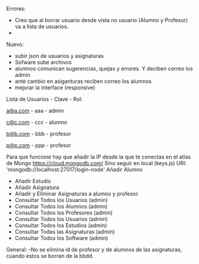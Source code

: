 Errores:
- Creo que al borrar usuario desde vista no usuario (Alumno y Profesor) va a lista de usuarios.
- 

Nuevo:
- subir json de usuarios y asignaturas
- Sofware sube archivos
- alumnos comunican sugerencias, quejas y errores. Y deciben correo los admin
- ante cambio en asiganturas reciben correo los alumnos
- mejorar la interface (responsive)


Lista de Usuarios - Clave - Rol:

a@a.com - aaa - admin

c@c.com - ccc - alumno

b@b.com - bbb - profesor

p@p.com - ppp - profesor



Para que funcione hay que añadir la IP desde la que te conectas en el atlas de Mongo https://cloud.mongodb.com/
Sino seguir en local (keys.js) URI: 'mongodb://localhost:27017/login-node'
Añadir Alumno
- Añadir Estudio
- Añadir Asignatura
- Añadir y Eliminar Asignaturas a alumno y profesor.
- Consultar Todos los Usuarios (admin)
- Consultar Todos los Alumnos (admin)
- Consultar Todos los Profesores (admin)
- Consultar Todos los Usuarios (admin)
- Consultar Todos los Estudios (admin)
- Consultar Todas las Asignaturas (admin)
- Consultar Todos los Software (admin)

General:
-No se elimina id de profesor y de alumnos de las asignaturas, cuando estos se borran de la bbdd.





